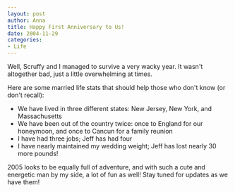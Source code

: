 ```yaml
--- 
layout: post
author: Anna
title: Happy First Anniversary to Us!
date: 2004-11-29
categories: 
- Life
---
```


Well, Scruffy and I managed to survive a very wacky year. It wasn't altogether bad, just a little overwhelming at times.

Here are some married life stats that should help those who don't know (or don't recall):

* We have lived in three different states: New Jersey, New York, and Massachusetts
* We have been out of the country twice: once to England for our honeymoon, and once to Cancun for a family reunion
* I have had three jobs; Jeff has had four
* I have nearly maintained my wedding weight; Jeff has lost nearly 30 more pounds!

2005 looks to be equally full of adventure, and with such a cute and energetic man by my side, a lot of fun as well! Stay tuned for updates as we have them!
